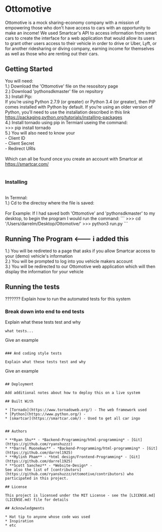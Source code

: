 # Ottomotive

Ottomotive is a mock sharing-economy company with a mission of empowering those who don't have access to cars with an opportunity to make an income! We used Smartcar's API to access information from smart cars to create the interface for a web application that would allow its users to grant other users access to their vehicle in order to drive or Uber, Lyft, or for another ridesharing or diving company, earning income for themselves as well as those who are renting out their cars. 

## Getting Started


You will need:  
1.) Download the 'Ottomotive' file on the resository page<br />
2.) Download 'pythonsdkmaster' file on repsitory<br />
3.) Install Pip:<br />
    If you’re using Python 2.7.9 (or greater) or Python 3.4 (or greater), then PIP comes installed with Python by default. If you’re using     an older version of Python, you’ll need to use the installation described in this link<br />                                               https://packaging.python.org/tutorials/installing-packages<br />
4.) Install tornado using pip in Termianl useing the command:<br />
    >>> pip install tornado<br />
5.) You will also need to know your <br />
    - Client ID<br />
    - Client Secret<br />
    - Redirect URIs<br />
    <br />
    Which can all be found once you create an account with Smartcar at https://smartcar.com/<br />
<br />
### Installing<br />
<br />
In Termnal:<br />
1.) Cd to the directoy where the file is saved:<br />
<br />
For Example: If I had saved both 'Ottomotive' and 'pythonsdkmaster' to my desktop, to begin the program I would run the command:
```
>>> cd '/Users/darrelm/Desktop/Ottomotive/'
>>> python3 run.py
```

## Running The Program   <--- i added this<br />

1.) You will be redireted to a page that asks if you allow Smartcar access to your (demo) vehicle's information<br />
2.) You will be prompted to log into you vehicle makers account<br />
3.) You will be redirected to our Ottomotive web application which will then display the information for your vehicle<br />

## Running the tests

???????
Explain how to run the automated tests for this system

### Break down into end to end tests

Explain what these tests test and why
```
what tests...
```
Give an example
```

### And coding style tests

Explain what these tests test and why

```
Give an example
```

## Deployment

Add additional notes about how to deploy this on a live system

## Built With

* [Tornado](https://www.tornadoweb.org/) - The web framework used
* [Python](https://www.python.org/) - 
* [smartcar](https://smartcar.com/) - Used to get all car ingo


## Authors

* **Ryan Shu** - *Backend-Programming/html-programming* - [Git](https://github.com/ryanshuzzz)
* **Darrel Muonekwu** - *Backend-Programming/html-programming* - [Git](https://github.com/darrel1925)
* **Mylinh Pham** - *html design/Frontend-Programming* - [Git](https://github.com/darrel1925)
* **Scott Sanchez** - *Website-Design* -
See also the list of [contributors](https://github.com/ryanshuzzz/ottomotive/contributors) who participated in this project.

## License

This project is licensed under the MIT License - see the [LICENSE.md](LICENSE.md) file for details

## Acknowledgments

* Hat tip to anyone whose code was used
* Inspiration
* etc

